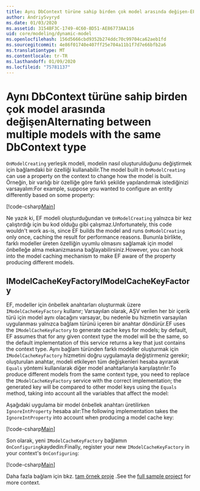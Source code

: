 ```yaml
---
title: Aynı DbContext türüne sahip birden çok model arasında değişen-EF Core
author: AndriySvyryd
ms.date: 01/03/2020
ms.assetid: 3154BF3C-1749-4C60-8D51-AE86773AA116
uid: core/modeling/dynamic-model
ms.openlocfilehash: 156d5666cbd9352b274ddc70c99704ca62aeb1fd
ms.sourcegitcommit: 4e86f01740e407ff25e704a11b1f7d7e66bfb2a6
ms.translationtype: MT
ms.contentlocale: tr-TR
ms.lasthandoff: 01/09/2020
ms.locfileid: "75781137"
---
```

# <a name="alternating-between-multiple-models-with-the-same-dbcontext-type"></a><span data-ttu-id="8d567-102">Aynı DbContext türüne sahip birden çok model arasında değişen</span><span class="sxs-lookup"><span data-stu-id="8d567-102">Alternating between multiple models with the same DbContext type</span></span>

<span data-ttu-id="8d567-103">`OnModelCreating` yerleşik modeli, modelin nasıl oluşturulduğunu değiştirmek için bağlamdaki bir özelliği kullanabilir.</span><span class="sxs-lookup"><span data-stu-id="8d567-103">The model built in `OnModelCreating` can use a property on the context to change how the model is built.</span></span> <span data-ttu-id="8d567-104">Örneğin, bir varlığı bir özelliğe göre farklı şekilde yapılandırmak istediğinizi varsayalım:</span><span class="sxs-lookup"><span data-stu-id="8d567-104">For example, suppose you wanted to configure an entity differently based on some property:</span></span>

[!code-csharp[Main](../../../samples/core/Modeling/DynamicModel/DynamicContext.cs?name=OnModelCreating)]

<span data-ttu-id="8d567-105">Ne yazık ki, EF modeli oluşturduğundan ve `OnModelCreating` yalnızca bir kez çalıştırdığı için bu kod olduğu gibi çalışmaz.</span><span class="sxs-lookup"><span data-stu-id="8d567-105">Unfortunately, this code wouldn't work as-is, since EF builds the model and runs `OnModelCreating` only once, caching the result for performance reasons.</span></span> <span data-ttu-id="8d567-106">Bununla birlikte, farklı modeller üreten özelliğin uyumlu olmasını sağlamak için model önbelleğe alma mekanizmasına bağlayabilirsiniz.</span><span class="sxs-lookup"><span data-stu-id="8d567-106">However, you can hook into the model caching mechanism to make EF aware of the property producing different models.</span></span>

## <a name="imodelcachekeyfactory"></a><span data-ttu-id="8d567-107">IModelCacheKeyFactory</span><span class="sxs-lookup"><span data-stu-id="8d567-107">IModelCacheKeyFactory</span></span>

<span data-ttu-id="8d567-108">EF, modeller için önbellek anahtarları oluşturmak üzere `IModelCacheKeyFactory` kullanır; Varsayılan olarak, AŞV verilen her bir içerik türü için model aynı olacağını varsayar, bu nedenle bu hizmetin varsayılan uygulanması yalnızca bağlam türünü içeren bir anahtar döndürür.</span><span class="sxs-lookup"><span data-stu-id="8d567-108">EF uses the `IModelCacheKeyFactory` to generate cache keys for models; by default, EF assumes that for any given context type the model will be the same, so the default implementation of this service returns a key that just contains the context type.</span></span> <span data-ttu-id="8d567-109">Aynı bağlam türünden farklı modeller oluşturmak için `IModelCacheKeyFactory` hizmetini doğru uygulamayla değiştirmeniz gerekir; oluşturulan anahtar, modeli etkileyen tüm değişkenleri hesaba ayırarak `Equals` yöntemi kullanılarak diğer model anahtarlarıyla karşılaştırılır:</span><span class="sxs-lookup"><span data-stu-id="8d567-109">To produce different models from the same context type, you need to replace the `IModelCacheKeyFactory` service with the correct  implementation; the generated key will be compared to other model keys using the `Equals` method, taking into account all the variables that affect the model:</span></span>

<span data-ttu-id="8d567-110">Aşağıdaki uygulama bir model önbellek anahtarı üretilirken `IgnoreIntProperty` hesaba alır:</span><span class="sxs-lookup"><span data-stu-id="8d567-110">The following implementation takes the `IgnoreIntProperty` into account when producing a model cache key:</span></span>

[!code-csharp[Main](../../../samples/core/Modeling/DynamicModel/DynamicModelCacheKeyFactory.cs?name=DynamicModel)]

<span data-ttu-id="8d567-111">Son olarak, yeni `IModelCacheKeyFactory` bağlamın `OnConfiguring`kaydedin:</span><span class="sxs-lookup"><span data-stu-id="8d567-111">Finally, register your new `IModelCacheKeyFactory` in your context's `OnConfiguring`:</span></span>

[!code-csharp[Main](../../../samples/core/Modeling/DynamicModel/DynamicContext.cs?name=OnConfiguring)]

<span data-ttu-id="8d567-112">Daha fazla bağlam için bkz. [tam örnek proje](https://github.com/aspnet/EntityFramework.Docs/tree/master/samples/core/Modeling/DynamicModel) .</span><span class="sxs-lookup"><span data-stu-id="8d567-112">See the [full sample project](https://github.com/aspnet/EntityFramework.Docs/tree/master/samples/core/Modeling/DynamicModel) for more context.</span></span>
